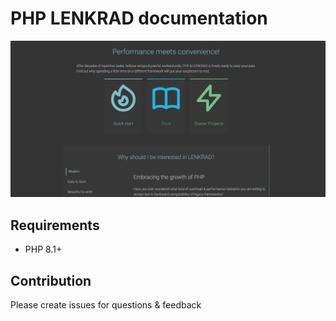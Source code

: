 # PHP LENKRAD documentation


[![screenshot](screen.png)](https://lenkrad.neoan3.rocks)
## Requirements
- PHP 8.1+

## Contribution

Please create issues for questions & feedback